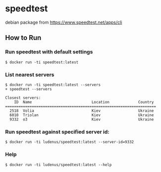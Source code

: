 # speedtest
debian package from https://www.speedtest.net/apps/cli

## How to Run

### Run speedtest with default settings
```
$ docker run -ti speedtest:latest
```

### List nearest servers
```
$ docker run -ti speedtest:latest --servers
+ speedtest --servers

Closest servers:
    ID  Name                           Location             Country
====================================================================
  2518  Volia                          Kiev                 Ukraine
  6010  Triolan                        Kiev                 Ukraine
  9332  o3                             Kiev                 Ukraine
```

### Run speedtest against specified server id:
```
$ docker run -ti ludenus/speedtest:latest --server-id=9332
```

### Help
```
$ docker run -ti ludenus/speedtest:latest --help
```